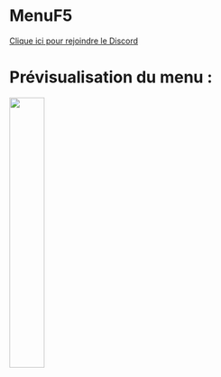 # MenuF5

[Clique ici pour rejoindre le Discord](https://discord.gg/pRXCnA8)

# Prévisualisation du menu :

<img src="https://cdn.discordapp.com/attachments/737437049862488094/798853903084683286/menuf5omg.png" width="35%">
